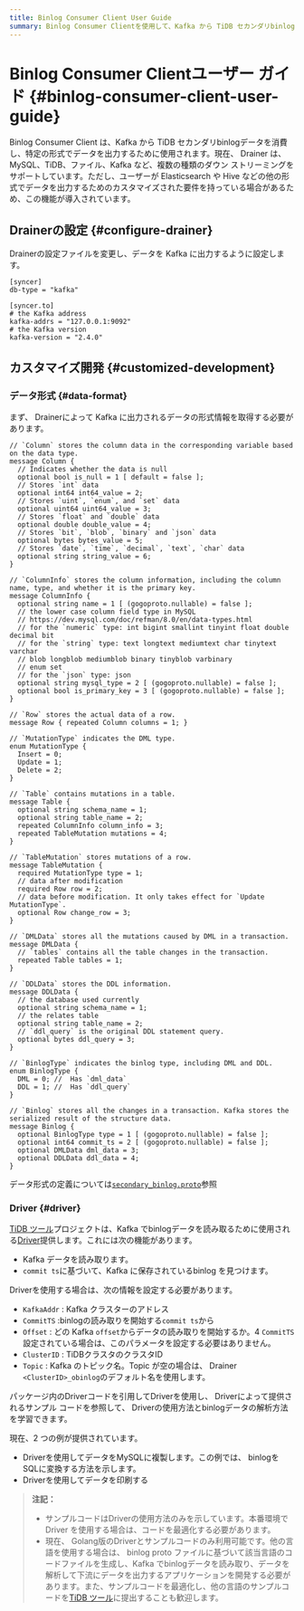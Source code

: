 ```yaml
---
title: Binlog Consumer Client User Guide
summary: Binlog Consumer Clientを使用して、Kafka から TiDB セカンダリbinlogデータを消費し、特定の形式でデータを出力します。
---
```


# Binlog Consumer Clientユーザー ガイド {#binlog-consumer-client-user-guide}

Binlog Consumer Client は、Kafka から TiDB セカンダリbinlogデータを消費し、特定の形式でデータを出力するために使用されます。現在、 Drainer は、MySQL、TiDB、ファイル、Kafka など、複数の種類のダウン ストリーミングをサポートしています。ただし、ユーザーが Elasticsearch や Hive などの他の形式でデータを出力するためのカスタマイズされた要件を持っている場合があるため、この機能が導入されています。

## Drainerの設定 {#configure-drainer}

Drainerの設定ファイルを変更し、データを Kafka に出力するように設定します。

    [syncer]
    db-type = "kafka"

    [syncer.to]
    # the Kafka address
    kafka-addrs = "127.0.0.1:9092"
    # the Kafka version
    kafka-version = "2.4.0"

## カスタマイズ開発 {#customized-development}

### データ形式 {#data-format}

まず、 Drainerによって Kafka に出力されるデータの形式情報を取得する必要があります。

    // `Column` stores the column data in the corresponding variable based on the data type.
    message Column {
      // Indicates whether the data is null
      optional bool is_null = 1 [ default = false ];
      // Stores `int` data
      optional int64 int64_value = 2;
      // Stores `uint`, `enum`, and `set` data
      optional uint64 uint64_value = 3;
      // Stores `float` and `double` data
      optional double double_value = 4;
      // Stores `bit`, `blob`, `binary` and `json` data
      optional bytes bytes_value = 5;
      // Stores `date`, `time`, `decimal`, `text`, `char` data
      optional string string_value = 6;
    }

    // `ColumnInfo` stores the column information, including the column name, type, and whether it is the primary key.
    message ColumnInfo {
      optional string name = 1 [ (gogoproto.nullable) = false ];
      // the lower case column field type in MySQL
      // https://dev.mysql.com/doc/refman/8.0/en/data-types.html
      // for the `numeric` type: int bigint smallint tinyint float double decimal bit
      // for the `string` type: text longtext mediumtext char tinytext varchar
      // blob longblob mediumblob binary tinyblob varbinary
      // enum set
      // for the `json` type: json
      optional string mysql_type = 2 [ (gogoproto.nullable) = false ];
      optional bool is_primary_key = 3 [ (gogoproto.nullable) = false ];
    }

    // `Row` stores the actual data of a row.
    message Row { repeated Column columns = 1; }

    // `MutationType` indicates the DML type.
    enum MutationType {
      Insert = 0;
      Update = 1;
      Delete = 2;
    }

    // `Table` contains mutations in a table.
    message Table {
      optional string schema_name = 1;
      optional string table_name = 2;
      repeated ColumnInfo column_info = 3;
      repeated TableMutation mutations = 4;
    }

    // `TableMutation` stores mutations of a row.
    message TableMutation {
      required MutationType type = 1;
      // data after modification
      required Row row = 2;
      // data before modification. It only takes effect for `Update MutationType`.
      optional Row change_row = 3;
    }

    // `DMLData` stores all the mutations caused by DML in a transaction.
    message DMLData {
      // `tables` contains all the table changes in the transaction.
      repeated Table tables = 1;
    }

    // `DDLData` stores the DDL information.
    message DDLData {
      // the database used currently
      optional string schema_name = 1;
      // the relates table
      optional string table_name = 2;
      // `ddl_query` is the original DDL statement query.
      optional bytes ddl_query = 3;
    }

    // `BinlogType` indicates the binlog type, including DML and DDL.
    enum BinlogType {
      DML = 0; //  Has `dml_data`
      DDL = 1; //  Has `ddl_query`
    }

    // `Binlog` stores all the changes in a transaction. Kafka stores the serialized result of the structure data.
    message Binlog {
      optional BinlogType type = 1 [ (gogoproto.nullable) = false ];
      optional int64 commit_ts = 2 [ (gogoproto.nullable) = false ];
      optional DMLData dml_data = 3;
      optional DDLData ddl_data = 4;
    }

データ形式の定義については[`secondary_binlog.proto`](https://github.com/pingcap/tidb/blob/release-8.1/pkg/tidb-binlog/proto/proto/secondary_binlog.proto)参照

### Driver {#driver}

[TiDB ツール](https://github.com/pingcap/tidb-tools/)プロジェクトは、Kafka でbinlogデータを読み取るために使用される[Driver](https://github.com/pingcap/tidb/tree/release-8.1/pkg/tidb-binlog/driver)提供します。これには次の機能があります。

-   Kafka データを読み取ります。
-   `commit ts`に基づいて、Kafka に保存されているbinlog を見つけます。

Driverを使用する場合は、次の情報を設定する必要があります。

-   `KafkaAddr` : Kafka クラスターのアドレス
-   `CommitTS` :binlogの読み取りを開始する`commit ts`から
-   `Offset` : どの Kafka `offset`からデータの読み取りを開始するか。4 `CommitTS`設定されている場合は、このパラメータを設定する必要はありません。
-   `ClusterID` : TiDBクラスタのクラスタID
-   `Topic` : Kafka のトピック名。Topic が空の場合は、 Drainer `<ClusterID>_obinlog`のデフォルト名を使用します。

パッケージ内のDriverコードを引用してDriverを使用し、 Driverによって提供されるサンプル コードを参照して、 Driverの使用方法とbinlogデータの解析方法を学習できます。

現在、2 つの例が提供されています。

-   Driverを使用してデータをMySQLに複製します。この例では、 binlogをSQLに変換する方法を示します。
-   Driverを使用してデータを印刷する

> **注記：**
>
> -   サンプルコードはDriverの使用方法のみを示しています。本番環境でDriver を使用する場合は、コードを最適化する必要があります。
> -   現在、 Golang版のDriverとサンプルコードのみ利用可能です。他の言語を使用する場合は、 binlog proto ファイルに基づいて該当言語のコードファイルを生成し、Kafka でbinlogデータを読み取り、データを解析して下流にデータを出力するアプリケーションを開発する必要があります。また、サンプルコードを最適化し、他の言語のサンプルコードを[TiDB ツール](https://github.com/pingcap/tidb-tools)に提出することも歓迎します。
